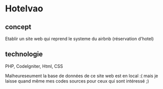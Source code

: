 # Hotelvao

## concept
Etablir un site web qui reprend le systeme du airbnb (réservation d'hotel)

## technologie
PHP, CodeIgniter, Html, CSS

Malheureseument la base de données de ce site web est en local :( mais je laisse quand même mes codes sources pour ceux qui sont intéressé ;)
